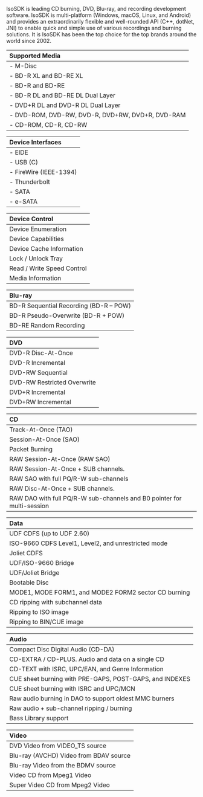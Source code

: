 IsoSDK is leading CD burning, DVD, Blu-ray, and recording development software. IsoSDK is multi-platform (Windows, macOS, Linux, and Android) and provides an extraordinarily flexible and well-rounded API (C++, dotNet, JNI) to enable quick and simple use of various recordings and burning solutions. It is IsoSDK has been the top choice for the top brands around the world since 2002.

| <div style="width:350px">Supported Media</div> | 
| :--- |
| - M-Disc                                            | 
| - BD-R XL and BD-RE XL                              | 
| - BD-R and BD-RE                                    | 
| - BD-R DL and BD-RE DL Dual Layer                   | 
| - DVD+R DL and DVD-R DL Dual Layer                  | 
| - DVD-ROM, DVD-RW, DVD-R, DVD+RW, DVD+R, DVD-RAM    | 
| - CD-ROM, CD-R, CD-RW                               | 

| Device Interfaces |
| :--- |
| - EIDE |
| - USB (C) |
| - FireWire (IEEE-1394) |
| - Thunderbolt |
| - SATA |
| - e-SATA |

| Device Control | 
| :--- |
| Device Enumeration |
| Device Capabilities |
| Device Cache Information |
| Lock / Unlock Tray |
| Read / Write Speed Control |
| Media Information |

| Blu-ray |
| :--- |
| BD-R Sequential Recording (BD-R – POW)
| BD-R Pseudo-Overwrite (BD-R + POW)
| BD-RE Random Recording

| DVD |
| :--- |
| DVD-R Disc-At-Once
| DVD-R Incremental
| DVD-RW Sequential
| DVD-RW Restricted Overwrite
| DVD+R Incremental
| DVD+RW Incremental

| CD |
| :--- |
| Track-At-Once (TAO)
| Session-At-Once (SAO)
| Packet Burning
| RAW Session-At-Once (RAW SAO)
| RAW Session-At-Once + SUB channels.
| RAW SAO with full PQ/R-W sub-channels
| RAW Disc-At-Once + SUB channels.
| RAW DAO with full PQ/R-W sub-channels and B0 pointer for multi-session

| Data |
| :--- |
| UDF CDFS (up to UDF 2.60)
| ISO-9660 CDFS Level1, Level2, and unrestricted mode
| Joliet CDFS
| UDF/ISO-9660 Bridge
| UDF/Joliet Bridge
| Bootable Disc
| MODE1, MODE FORM1, and MODE2 FORM2 sector CD burning
| CD ripping with subchannel data
| Ripping to ISO image
| Ripping to BIN/CUE image

| Audio |
| :--- |
| Compact Disc Digital Audio (CD-DA)
| CD-EXTRA / CD-PLUS. Audio and data on a single CD
| CD-TEXT with ISRC, UPC/EAN, and Genre Information
| CUE sheet burning with PRE-GAPS, POST-GAPS, and INDEXES
| CUE sheet burning with ISRC and UPC/MCN
| Raw audio burning in DAO to support oldest MMC burners
| Raw audio + sub-channel ripping / burning
| Bass Library support

| Video |
| :--- |
| DVD Video from VIDEO_TS source
| Blu-ray (AVCHD) Video from BDAV source
| Blu-ray Video from the BDMV source
| Video CD from Mpeg1 Video
| Super Video CD from Mpeg2 Video
